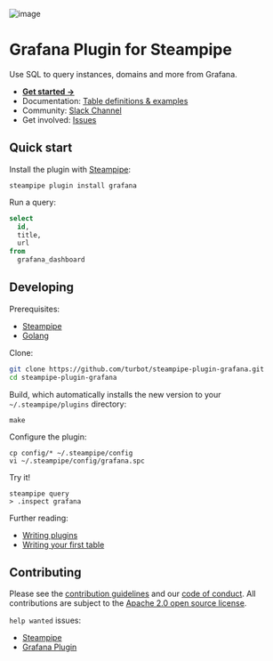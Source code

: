 ![image](https://hub.steampipe.io/images/plugins/turbot/grafana-social-graphic.png)

# Grafana Plugin for Steampipe

Use SQL to query instances, domains and more from Grafana.

- **[Get started →](https://hub.steampipe.io/plugins/turbot/grafana)**
- Documentation: [Table definitions & examples](https://hub.steampipe.io/plugins/turbot/grafana/tables)
- Community: [Slack Channel](https://steampipe.io/community/join)
- Get involved: [Issues](https://github.com/turbot/steampipe-plugin-grafana/issues)

## Quick start

Install the plugin with [Steampipe](https://steampipe.io):

```shell
steampipe plugin install grafana
```

Run a query:

```sql
select
  id,
  title,
  url
from
  grafana_dashboard
```

## Developing

Prerequisites:

- [Steampipe](https://steampipe.io/downloads)
- [Golang](https://golang.org/doc/install)

Clone:

```sh
git clone https://github.com/turbot/steampipe-plugin-grafana.git
cd steampipe-plugin-grafana
```

Build, which automatically installs the new version to your `~/.steampipe/plugins` directory:

```
make
```

Configure the plugin:

```
cp config/* ~/.steampipe/config
vi ~/.steampipe/config/grafana.spc
```

Try it!

```
steampipe query
> .inspect grafana
```

Further reading:

- [Writing plugins](https://steampipe.io/docs/develop/writing-plugins)
- [Writing your first table](https://steampipe.io/docs/develop/writing-your-first-table)

## Contributing

Please see the [contribution guidelines](https://github.com/turbot/steampipe/blob/main/CONTRIBUTING.md) and our [code of conduct](https://github.com/turbot/steampipe/blob/main/CODE_OF_CONDUCT.md). All contributions are subject to the [Apache 2.0 open source license](https://github.com/turbot/steampipe-plugin-grafana/blob/main/LICENSE).

`help wanted` issues:

- [Steampipe](https://github.com/turbot/steampipe/labels/help%20wanted)
- [Grafana Plugin](https://github.com/turbot/steampipe-plugin-grafana/labels/help%20wanted)
